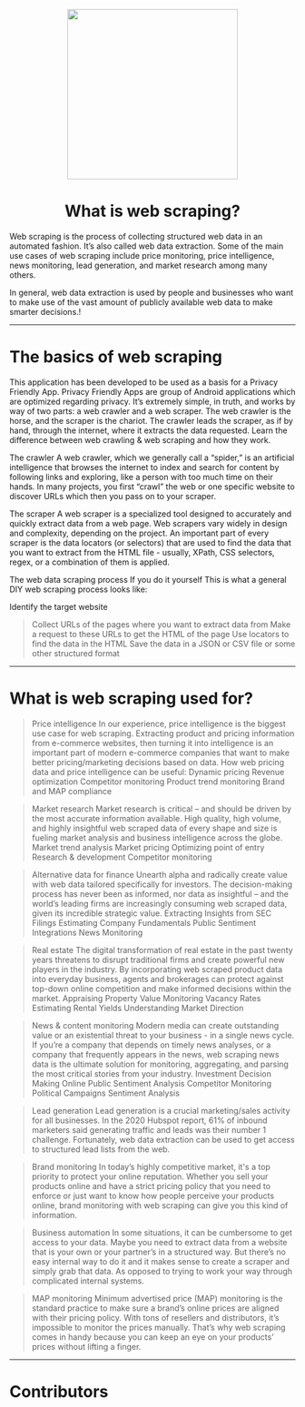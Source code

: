<p align="center">
  <img src="https://user-images.githubusercontent.com/84700316/137275855-5a0e300c-ecb5-425f-a892-b709f529c5a8.png"width=300px>
  </p>

<h1 align="center"> What is web scraping? </h1>

Web scraping is the process of collecting structured web data in an automated fashion. It’s also called web data extraction. Some of the main use cases of web scraping include price monitoring, price intelligence, news monitoring, lead generation, and market research among many others.

In general, web data extraction is used by people and businesses who want to make use of the vast amount of publicly available web data to make smarter decisions.!


---


# The basics of web scraping

This application has been developed to be used as a basis for a Privacy Friendly App. Privacy Friendly Apps are group of Android applications which are optimized regarding privacy.
It’s extremely simple, in truth, and works by way of two parts: a web crawler and a web scraper. The web crawler is the horse, and the scraper is the chariot. The crawler leads the scraper, as if by hand, through the internet, where it extracts the data requested. Learn the difference between web crawling & web scraping and how they work.

The crawler
A web crawler, which we generally call a “spider,” is an artificial intelligence that browses the internet to index and search for content by following links and exploring, like a person with too much time on their hands. In many projects, you first “crawl” the web or one specific website to discover URLs which then you pass on to your scraper.

The scraper
A web scraper is a specialized tool designed to accurately and quickly extract data from a web page. Web scrapers vary widely in design and complexity, depending on the project. An important part of every scraper is the data locators (or selectors) that are used to find the data that you want to extract from the HTML file - usually, XPath, CSS selectors, regex, or a combination of them is applied.

The web data scraping process
If you do it yourself
This is what a general DIY web scraping process looks like:

Identify the target website
> Collect URLs of the pages where you want to extract data from
> Make a request to these URLs to get the HTML of the page
> Use locators to find the data in the HTML
> Save the data in a JSON or CSV file or some other structured format


---


# What is web scraping used for?

> Price intelligence
In our experience, price intelligence is the biggest use case for web scraping. Extracting product and pricing information from e-commerce websites, then turning it into intelligence is an important part of modern e-commerce companies that want to make better pricing/marketing decisions based on data.
How web pricing data and price intelligence can be useful:
Dynamic pricing
Revenue optimization
Competitor monitoring
Product trend monitoring
Brand and MAP compliance

> Market research
Market research is critical – and should be driven by the most accurate information available. High quality, high volume, and highly insightful web scraped data of every shape and size is fueling market analysis and business intelligence across the globe.
Market trend analysis
Market pricing
Optimizing point of entry
Research & development
Competitor monitoring

> Alternative data for finance
Unearth alpha and radically create value with web data tailored specifically for investors. The decision-making process has never been as informed, nor data as insightful – and the world’s leading firms are increasingly consuming web scraped data, given its incredible strategic value.
Extracting Insights from SEC Filings
Estimating Company Fundamentals
Public Sentiment Integrations
News Monitoring

> Real estate
The digital transformation of real estate in the past twenty years threatens to disrupt traditional firms and create powerful new players in the industry. By incorporating web scraped product data into everyday business, agents and brokerages can protect against top-down online competition and make informed decisions within the market.
Appraising Property Value
Monitoring Vacancy Rates
Estimating Rental Yields
Understanding Market Direction

> News & content monitoring
Modern media can create outstanding value or an existential threat to your business - in a single news cycle. If you’re a company that depends on timely news analyses, or a company that frequently appears in the news, web scraping news data is the ultimate solution for monitoring, aggregating, and parsing the most critical stories from your industry.
Investment Decision Making
Online Public Sentiment Analysis
Competitor Monitoring
Political Campaigns
Sentiment Analysis

> Lead generation
Lead generation is a crucial marketing/sales activity for all businesses. In the 2020 Hubspot report, 61% of inbound marketers said generating traffic and leads was their number 1 challenge. Fortunately, web data extraction can be used to get access to structured lead lists from the web.

> Brand monitoring
In today’s highly competitive market, it's a top priority to protect your online reputation. Whether you sell your products online and have a strict pricing policy that you need to enforce or just want to know how people perceive your products online, brand monitoring with web scraping can give you this kind of information.

> Business automation
In some situations, it can be cumbersome to get access to your data. Maybe you need to extract data from a website that is your own or your partner’s in a structured way. But there’s no easy internal way to do it and it makes sense to create a scraper and simply grab that data. As opposed to trying to work your way through complicated internal systems.

> MAP monitoring
Minimum advertised price (MAP) monitoring is the standard practice to make sure a brand’s online prices are aligned with their pricing policy. With tons of resellers and distributors, it’s impossible to monitor the prices manually. That’s why web scraping comes in handy because you can keep an eye on your products’ prices without lifting a finger.


---


# Contributors

